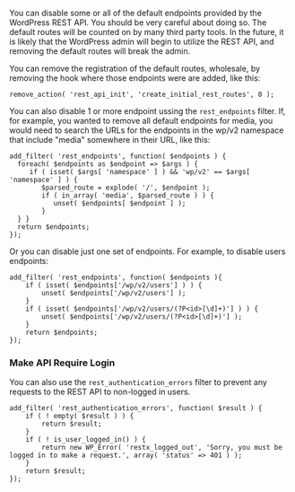 You can disable some or all of the default endpoints provided by the WordPress REST API. You should be very careful about doing so.  The default routes will be counted on by many third party tools. In the future, it is likely that the WordPress admin will begin to utilize the REST API, and removing the default routes will break the admin.

You can remove the registration of the default routes, wholesale, by removing the hook where those endpoints were are added, like this:

`remove_action( 'rest_api_init', 'create_initial_rest_routes', 0 );`

You can also disable 1 or more endpoint ussing the `rest_endpoints` filter. If, for example, you wanted to remove all default endpoints for media, you would need to search the URLs for the endpoints in the wp/v2 namespace that include "media" somewhere in their URL, like this:

```
add_filter( 'rest_endpoints', function( $endpoints ) {
  foreach( $endpoints as $endpoint => $args ) {
     if ( isset( $args[ 'namespace' ] ) && 'wp/v2' == $args[ 'namespace' ] ) {
        $parsed_route = explode( '/', $endpoint );
        if ( in_array( 'media', $parsed_route ) ) {
           unset( $endpoints[ $endpoint ] );
        }
  } }
  return $endpoints;
});
```

Or you can disable just one set of endpoints. For example, to disable users endpoints:

```
add_filter( 'rest_endpoints', function( $endpoints ){
    if ( isset( $endpoints['/wp/v2/users'] ) ) {
        unset( $endpoints['/wp/v2/users'] );
    }
    if ( isset( $endpoints['/wp/v2/users/(?P<id>[\d]+)'] ) ) {
        unset( $endpoints['/wp/v2/users/(?P<id>[\d]+)'] );
    }
    return $endpoints;
});
```


### Make API Require Login
You can also use the `rest_authentication_errors` filter to prevent any requests to the REST API to non-logged in users.

```
add_filter( 'rest_authentication_errors', function( $result ) {
	if ( ! empty( $result ) ) {
		return $result;
	}
	if ( ! is_user_logged_in() ) {
		return new WP_Error( 'restx_logged_out', 'Sorry, you must be logged in to make a request.', array( 'status' => 401 ) );
	}
	return $result;
});

```

